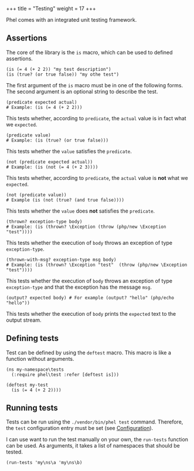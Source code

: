 +++
title = "Testing"
weight = 17
+++

Phel comes with an integrated unit testing framework.

## Assertions

The core of the library is the `is` macro, which can be used to defined assertions.

```phel
(is (= 4 (+ 2 2)) "my test description")
(is (true? (or true false)) "my othe test")
```

The first argument of the `is` macro must be in one of the following forms. The second argument is an optional string to describe the test.

```phel
(predicate expected actual)
# Example: (is (= 4 (+ 2 2)))
```

This tests whether, according to `predicate`, the `actual` value is in fact what we `expected`.

```phel
(predicate value)
# Example: (is (true? (or true false)))
```
This tests whether the `value` satisfies the `predicate`.

```phel
(not (predicate expected actual))
# Example: (is (not (= 4 (+ 2 3))))
```

This tests whether, according to `predicate`, the `actual` value is **not** what we `expected`.

```phel
(not (predicate value))
# Example (is (not (true? (and true false))))
```
This tests whether the `value` does **not** satisfies the `predicate`.

```phel
(thrown? exception-type body)
# Example: (is (thrown? \Exception (throw (php/new \Exception "test"))))
```
This tests whether the execution of `body` throws an exception of type `exception-type`.

```phel
(thrown-with-msg? exception-type msg body)
# Example: (is (thrown? \Exception "test"  (throw (php/new \Exception "test"))))
```
This tests whether the execution of `body` throws an exception of type `exception-type` and that the exception has the message `msg`.

```phel
(output? expected body) # For example (output? "hello" (php/echo "hello"))
```
This tests whether the execution of `body` prints the `expected` text to the output stream.

## Defining tests

Test can be defined by using the `deftest` macro. This macro is like a function without arguments.

```phel
(ns my-namespace\tests
  (:require phel\test :refer [deftest is]))

(deftest my-test
  (is (= 4 (+ 2 2))))
```

## Running tests

Tests can be run using the `./vendor/bin/phel test` command. Therefore, the `test` configuration entry must be set (see [Configuration](/documentation/configuration/)).

I can use want to run the test manually on your own, the `run-tests` function can be used. As arguments, it takes a list of namespaces that should be tested.

```phel
(run-tests 'my\ns\a 'my\ns\b)
```
